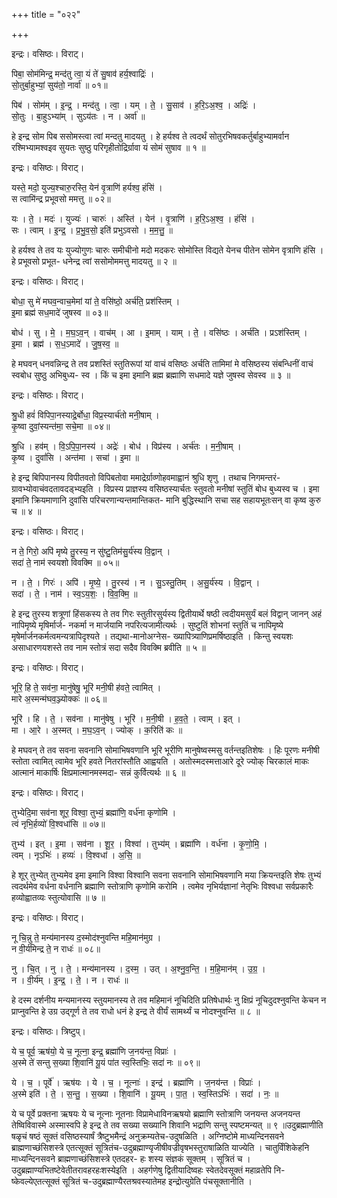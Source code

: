 +++
title = "०२२"

+++


इन्द्रः। वसिष्ठः। विराट्।

पिबा॒ सोम॑मिन्द्र॒ मन्द॑तु त्वा॒ यं ते॑ सु॒षाव॑ हर्य॒श्वाद्रिः॑ ।  
सो॒तुर्बा॒हुभ्यां॒ सुय॑तो॒ नार्वा॑ ॥ ०१॥

पिब॑ । सोम॑म् । इ॒न्द्र॒ । मन्द॑तु । त्वा॒ । यम् । ते॒ । सु॒साव॑ । ह॒रि॒ऽअ॒श्व॒ । अद्रिः॑ ।  
सो॒तुः । बा॒हुऽभ्या॑म् । सुऽय॑तः । न । अर्वा॑ ॥

हे इन्द्र सोम पिब ससोमस्त्वा त्वां मन्दतु मादयतु । हे हर्यश्व ते त्वदर्थं सोतुरभिषवकर्तुर्बाहुभ्यामर्वान रश्मिभ्यामश्वइव सुयतः सुष्ठु परिगृहीतोद्रिर्ग्रावा यं सोमं सुषाव ॥ १ ॥

इन्द्रः। वसिष्ठः। विराट्।

यस्ते॒ मदो॒ युज्य॒श्चारु॒रस्ति॒ येन॑ वृ॒त्राणि॑ हर्यश्व॒ हंसि॑ ।  
स त्वामि॑न्द्र प्रभूवसो ममत्तु ॥ ०२॥

यः । ते॒ । मदः॑ । युज्यः॑ । चारुः॑ । अस्ति॑ । येन॑ । वृ॒त्राणि॑ । ह॒रि॒ऽअ॒श्व॒ । हंसि॑ ।  
सः । त्वाम् । इ॒न्द्र॒ । प्र॒भु॒व॒सो॒ इति॑ प्रभुऽवसो । म॒म॒त्तु॒ ॥

हे हर्यश्व ते तव यः युज्योगुणः चारुः समीचीनो मदो मदकरः सोमोस्ति विद्यते येनच पीतेन सोमेन वृत्राणि हंसि । हे प्रभूवसो प्रभूत- धनेन्द्र त्वां ससोमोममत्तु मादयतु ॥ २ ॥

इन्द्रः। वसिष्ठः। विराट्।

बोधा॒ सु मे॑ मघव॒न्वाच॒मेमां यां ते॒ वसि॑ष्ठो॒ अर्च॑ति॒ प्रश॑स्तिम् ।  
इ॒मा ब्रह्म॑ सध॒मादे॑ जुषस्व ॥ ०३॥

बोध॑ । सु । मे॒ । म॒घ॒ऽव॒न् । वाच॑म् । आ । इ॒माम् । याम् । ते॒ । वसि॑ष्ठः । अर्च॑ति । प्रऽश॑स्तिम् ।  
इ॒मा । ब्रह्म॑ । स॒ध॒ऽमादे॑ । जु॒ष॒स्व॒ ॥

हे मघवन् धनवन्निन्द्र ते तव प्रशस्तिं स्तुतिरूपां यां वाचं वसिष्ठः अर्चति तामिमां मे वसिष्ठस्य संबन्धिनीं वाचं स्वबोध सुष्ठु अभिबुध्य- स्व । किं च इमा इमानि ब्रह्म ब्रह्माणि सधमादे यज्ञे जुषस्व सेवस्व ॥ ३ ॥

इन्द्रः। वसिष्ठः। विराट्।

श्रु॒धी हवं॑ विपिपा॒नस्याद्रे॒र्बोधा॒ विप्र॒स्यार्च॑तो मनी॒षाम् ।  
कृ॒ष्वा दुवां॒स्यन्त॑मा॒ सचे॒मा ॥ ०४॥

श्रु॒धि । हव॑म् । वि॒ऽपि॒पा॒नस्य॑ । अद्रेः॑ । बोध॑ । विप्र॑स्य । अर्च॑तः । म॒नी॒षाम् ।  
कृ॒ष्व । दुवां॑सि । अन्त॑मा । सचा॑ । इ॒मा ॥

हे इन्द्र बिपिपानस्य विपीतवतो विपिबतोवा ममाद्रेर्ग्राव्णोहवमाह्वानं श्रुधि शृणु । तथाच निगमन्तरं-ग्रावभ्योवाचंवदतावदड्भ्यइति । विप्रस्य प्राज्ञस्य वसिष्ठस्यार्चतः स्तुवतो मनीषां स्तुतिं बोध बुध्यस्व च । इमा इमानि क्रियमाणानि दुवांसि परिचरणान्यन्तमान्तिकत- मानि बुद्धिस्थानि सचा सह सहायभूतःसन् वा कृष्व कुरु च ॥ ४ ॥

इन्द्रः। वसिष्ठः। विराट्।

न ते॒ गिरो॒ अपि॑ मृष्ये तु॒रस्य॒ न सु॑ष्टु॒तिम॑सु॒र्य॑स्य वि॒द्वान् ।  
सदा॑ ते॒ नाम॑ स्वयशो विवक्मि ॥ ०५॥

न । ते॒ । गिरः॑ । अपि॑ । मृ॒ष्ये॒ । तु॒रस्य॑ । न । सु॒ऽस्तु॒तिम् । अ॒सु॒र्य॑स्य । वि॒द्वान् ।  
सदा॑ । ते॒ । नाम॑ । स्व॒ऽय॒शः॒ । वि॒व॒क्मि॒ ॥

हे इन्द्र तुरस्य शत्रूणां हिंसकस्य ते तव गिरः स्तुतीरसुर्यस्य द्वितीयार्थे षष्ठी त्वदीयमसुर्यं बलं विद्वान् जानन् अहं नापिमृष्ये मृषिर्मार्ज- नकर्मा न मार्जयामि नपरित्यजामीत्यर्थः । सुष्टुतिं शोभनां स्तुतिं च नापिमृष्ये मृषेर्मार्जनकर्मत्वमन्यत्रापिदृश्यते । तद्यथा-मानोअग्नेस- ख्यापित्र्याणिप्रमर्षिष्ठाइति । किन्तु स्वयशः असाधारणयशस्ते तव नाम स्तोत्रं सदा सदैव विवक्मि ब्रवीति ॥ ५ ॥

इन्द्रः। वसिष्ठः। विराट्।

भूरि॒ हि ते॒ सव॑ना॒ मानु॑षेषु॒ भूरि॑ मनी॒षी ह॑वते॒ त्वामित् ।  
मारे अ॒स्मन्म॑घव॒ञ्ज्योक्कः॑ ॥ ०६॥

भूरि॑ । हि । ते॒ । सव॑ना । मानु॑षेषु । भूरि॑ । म॒नी॒षी । ह॒व॒ते॒ । त्वाम् । इत् ।  
मा । आ॒रे । अ॒स्मत् । म॒घ॒ऽव॒न् । ज्योक् । क॒रिति॑ कः ॥

हे मघवन् ते तव सवना सवनानि सोमाभिषवणानि भूरि भूरीणि मानुषेष्वस्मसु वर्तन्तइतिशेषः । हिः पूरणः मनीषी स्तोता त्वामित् त्वामेव भूरि हवते नितरांस्तौति आह्वयति । अतोस्मदस्मत्ताआरे दूरे ज्योक् चिरकालं माकः आत्मानं माकार्षिः क्षिप्रमात्मानमस्मदा- सन्नं कुर्वित्यर्थः ॥ ६ ॥

इन्द्रः। वसिष्ठः। विराट्।

तुभ्येदि॒मा सव॑ना शूर॒ विश्वा॒ तुभ्यं॒ ब्रह्मा॑णि॒ वर्ध॑ना कृणोमि ।  
त्वं नृभि॒र्हव्यो॑ वि॒श्वधा॑सि ॥ ०७॥

तुभ्य॑ । इत् । इ॒मा । सव॑ना । शू॒र॒ । विश्वा॑ । तुभ्य॑म् । ब्रह्मा॑णि । वर्ध॑ना । कृ॒णो॒मि॒ ।  
त्वम् । नृऽभिः॑ । हव्यः॑ । वि॒श्वधा॑ । अ॒सि॒ ॥

हे शूर् तुभ्येत् तुभ्यमेव इमा इमानि विश्वा विश्वानि सवना सवनानि सोमाभिषवणानि मया क्रियन्तइति शेषः तुभ्यं त्वदर्थमेव वर्धना वर्धनानि ब्रह्माणि स्तोत्राणि कृणोमि करोमि । त्वमेव नृभिर्यज्ञानां नेतृभिः विश्वधा सर्वप्रकारैः हव्योह्वातव्यः स्तुत्योवासि ॥ ७ ॥

इन्द्रः। वसिष्ठः। विराट्।

नू चि॒न्नु ते॒ मन्य॑मानस्य द॒स्मोद॑श्नुवन्ति महि॒मान॑मुग्र ।  
न वी॒र्य॑मिन्द्र ते॒ न राधः॑ ॥ ०८॥

नु । चि॒त् । नु । ते॒ । मन्य॑मानस्य । द॒स्म॒ । उत् । अ॒श्नु॒व॒न्ति॒ । म॒हि॒मान॑म् । उ॒ग्र॒ ।  
न । वी॒र्य॑म् । इ॒न्द्र॒ । ते॒ । न । राधः॑ ॥

हे दस्म दर्शनीय मन्यमानस्य स्तुयमानस्य ते तव महिमानं नूचिदिति प्रतिषेधार्थः नु क्षिप्रं नूचिदुदश्नुवन्ति केचन न प्राप्नुवन्ति हे उग्र उद्गूर्ण ते तव राधो धनं हे इन्द्र ते वीर्यं सामर्थ्यं च नोदश्नुवन्ति ॥ ८ ॥

इन्द्रः। वसिष्ठः। त्रिष्टुप्।

ये च॒ पूर्व॒ ऋष॑यो॒ ये च॒ नूत्ना॒ इन्द्र॒ ब्रह्मा॑णि ज॒नय॑न्त॒ विप्राः॑ ।  
अ॒स्मे ते॑ सन्तु स॒ख्या शि॒वानि॑ यू॒यं पा॑त स्व॒स्तिभिः॒ सदा॑ नः ॥ ०९॥

ये । च॒ । पूर्वे॑ । ऋष॑यः । ये । च॒ । नूत्नाः॑ । इन्द्र॑ । ब्रह्मा॑णि । ज॒नय॑न्त । विप्राः॑ ।  
अ॒स्मे इति॑ । ते॒ । स॒न्तु॒ । स॒ख्या । शि॒वानि॑ । यू॒यम् । पा॒त॒ । स्व॒स्तिऽभिः॑ । सदा॑ । नः॒ ॥

ये च पूर्वे प्रक्तना ऋषयः ये च नूत्नाः नूतनाः विप्रामेधाविनऋषयो ब्रह्माणि स्तोत्राणि जनयन्त अजनयन्त तेष्विविवास्मे अस्मास्वपि हे इन्द्र ते तव सख्या सख्यानि शिवानि भद्राणि सन्तु स्पष्टमन्यत् ॥ ९ ॥उदुब्रह्माणीति षळृचं षष्ठं सूक्तं वसिष्ठस्यार्षं त्रैष्टुभमैन्द्रं अनुक्रम्यतेच-उदुषळिति । अग्निष्टोमे माध्यन्दिनसवने ब्राह्मणाच्छंसिशस्त्रे एतत्सूक्तं सूत्रितंच-उदुब्रह्माण्यृजीषीवज्रीवृषभस्तुराषाळिति याज्येति । चातुर्विंशिकेहनि माध्यन्दिनसवने ब्राह्मणाच्छंसिशस्त्रे एतदहर- हः शस्य संज्ञकं सूक्तम् । सूत्रितं च । उदुब्रह्माण्यभितष्टेवेतीतरावहरहःशस्येइति । अहर्गणेषु द्वितीयादिष्वहः स्वेतदेवसूक्तं महाव्रतेपि नि- ष्केवल्येएतत्सूक्तं सूत्रितं च-उदुब्रह्माण्यैरतश्रवस्यातेमह इन्द्रोत्युग्रेति पंचसूक्तानीति ।